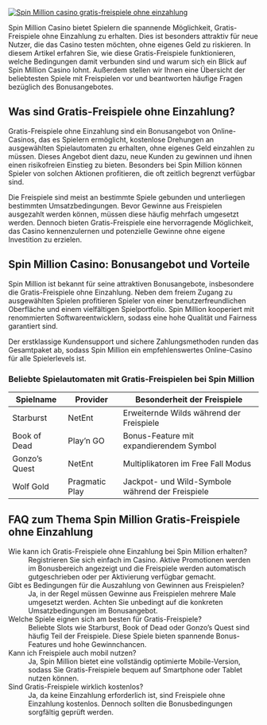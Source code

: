 [![Spin Million casino gratis-freispiele ohne einzahlung](https://123-caf.pages.dev/gitsignup.png)](https://vrmoo.ru/Bt82HjjY)

<p>Spin Million Casino bietet Spielern die spannende Möglichkeit, Gratis-Freispiele ohne Einzahlung zu erhalten. Dies ist besonders attraktiv für neue Nutzer, die das Casino testen möchten, ohne eigenes Geld zu riskieren. In diesem Artikel erfahren Sie, wie diese Gratis-Freispiele funktionieren, welche Bedingungen damit verbunden sind und warum sich ein Blick auf Spin Million Casino lohnt. Außerdem stellen wir Ihnen eine Übersicht der beliebtesten Spiele mit Freispielen vor und beantworten häufige Fragen bezüglich des Bonusangebotes.</p>  <h2>Was sind Gratis-Freispiele ohne Einzahlung?</h2> <p>Gratis-Freispiele ohne Einzahlung sind ein Bonusangebot von Online-Casinos, das es Spielern ermöglicht, kostenlose Drehungen an ausgewählten Spielautomaten zu erhalten, ohne eigenes Geld einzahlen zu müssen. Dieses Angebot dient dazu, neue Kunden zu gewinnen und ihnen einen risikofreien Einstieg zu bieten. Besonders bei Spin Million können Spieler von solchen Aktionen profitieren, die oft zeitlich begrenzt verfügbar sind.</p> <p>Die Freispiele sind meist an bestimmte Spiele gebunden und unterliegen bestimmten Umsatzbedingungen. Bevor Gewinne aus Freispielen ausgezahlt werden können, müssen diese häufig mehrfach umgesetzt werden. Dennoch bieten Gratis-Freispiele eine hervorragende Möglichkeit, das Casino kennenzulernen und potenzielle Gewinne ohne eigene Investition zu erzielen.</p>  <h2>Spin Million Casino: Bonusangebot und Vorteile</h2> <p>Spin Million ist bekannt für seine attraktiven Bonusangebote, insbesondere die Gratis-Freispiele ohne Einzahlung. Neben dem freiem Zugang zu ausgewählten Spielen profitieren Spieler von einer benutzerfreundlichen Oberfläche und einem vielfältigen Spielportfolio. Spin Million kooperiert mit renommierten Softwareentwicklern, sodass eine hohe Qualität und Fairness garantiert sind.</p> <p>Der erstklassige Kundensupport und sichere Zahlungsmethoden runden das Gesamtpaket ab, sodass Spin Million ein empfehlenswertes Online-Casino für alle Spielerlevels ist.</p>  <h3>Beliebte Spielautomaten mit Gratis-Freispielen bei Spin Million</h3> <table>   <thead>     <tr>       <th>Spielname</th>       <th>Provider</th>       <th>Besonderheit der Freispiele</th>     </tr>   </thead>   <tbody>     <tr>       <td>Starburst</td>       <td>NetEnt</td>       <td>Erweiternde Wilds während der Freispiele</td>     </tr>     <tr>       <td>Book of Dead</td>       <td>Play’n GO</td>       <td>Bonus-Feature mit expandierendem Symbol</td>     </tr>     <tr>       <td>Gonzo’s Quest</td>       <td>NetEnt</td>       <td>Multiplikatoren im Free Fall Modus</td>     </tr>     <tr>       <td>Wolf Gold</td>       <td>Pragmatic Play</td>       <td>Jackpot- und Wild-Symbole während der Freispiele</td>     </tr>   </tbody> </table>  <h2>FAQ zum Thema Spin Million Gratis-Freispiele ohne Einzahlung</h2> <dl>   <dt>Wie kann ich Gratis-Freispiele ohne Einzahlung bei Spin Million erhalten?</dt>   <dd>Registrieren Sie sich einfach im Casino. Aktive Promotionen werden im Bonusbereich angezeigt und die Freispiele werden automatisch gutgeschrieben oder per Aktivierung verfügbar gemacht.</dd>    <dt>Gibt es Bedingungen für die Auszahlung von Gewinnen aus Freispielen?</dt>   <dd>Ja, in der Regel müssen Gewinne aus Freispielen mehrere Male umgesetzt werden. Achten Sie unbedingt auf die konkreten Umsatzbedingungen im Bonusangebot.</dd>    <dt>Welche Spiele eignen sich am besten für Gratis-Freispiele?</dt>   <dd>Beliebte Slots wie Starburst, Book of Dead oder Gonzo’s Quest sind häufig Teil der Freispiele. Diese Spiele bieten spannende Bonus-Features und hohe Gewinnchancen.</dd>    <dt>Kann ich Freispiele auch mobil nutzen?</dt>   <dd>Ja, Spin Million bietet eine vollständig optimierte Mobile-Version, sodass Sie Gratis-Freispiele bequem auf Smartphone oder Tablet nutzen können.</dd>    <dt>Sind Gratis-Freispiele wirklich kostenlos?</dt>   <dd>Ja, da keine Einzahlung erforderlich ist, sind Freispiele ohne Einzahlung kostenlos. Dennoch sollten die Bonusbedingungen sorgfältig geprüft werden.</dd> </dl>